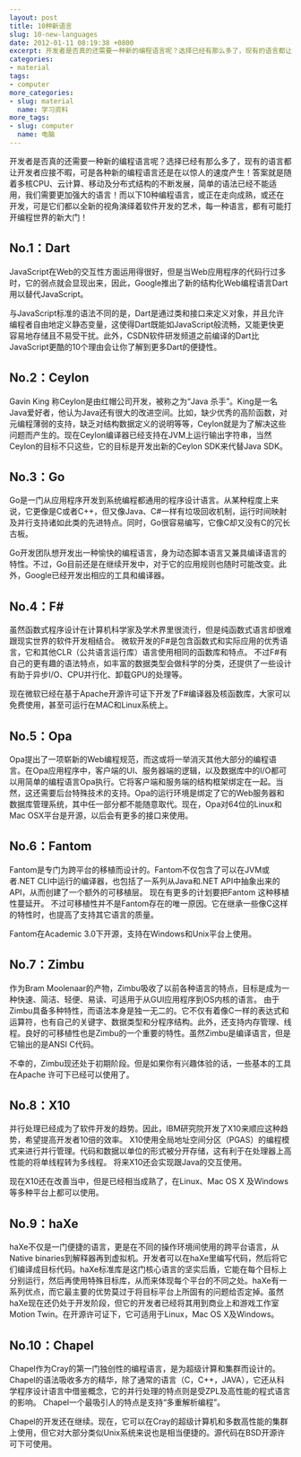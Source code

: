 ```yaml
---
layout: post
title: 10种新语言
slug: 10-new-languages
date: 2012-01-11 08:19:38 +0800
excerpt: 开发者是否真的还需要一种新的编程语言呢？选择已经有那么多了，现有的语言都让开发者应接不暇，可是各种新的编程语言还是在以惊人的速度产生！答案就是随着多核CPU、云计算、移动及分布式结构的不断发展，简单的语法已经不能适用，我们需要更加强大的语言！而以下10种编程语言，或正在走向成熟，或还在开发，可是它们都以全新的视角演绎着软件开发的艺术，每一种语言，都有可能打开编程世界的新大门！
categories:
- material
tags:
- computer
more_categories:
- slug: material
  name: 学习资料
more_tags:
- slug: computer
  name: 电脑
---
```


开发者是否真的还需要一种新的编程语言呢？选择已经有那么多了，现有的语言都让开发者应接不暇，可是各种新的编程语言还是在以惊人的速度产生！答案就是随着多核CPU、云计算、移动及分布式结构的不断发展，简单的语法已经不能适用，我们需要更加强大的语言！而以下10种编程语言，或正在走向成熟，或还在开发，可是它们都以全新的视角演绎着软件开发的艺术，每一种语言，都有可能打开编程世界的新大门！

## No.1：Dart

JavaScript在Web的交互性方面运用得很好，但是当Web应用程序的代码行过多时，它的弱点就会显现出来，因此，Google推出了新的结构化Web编程语言Dart用以替代JavaScript。

与JavaScript标准的语法不同的是，Dart是通过类和接口来定义对象，并且允许编程者自由地定义静态变量，这使得Dart既能如JavaScript般流畅，又能更快更容易地存储且不易受干扰。此外，CSDN软件研发频道之前编译的Dart比JavaScript更酷的10个理由会让你了解到更多Dart的便捷性。


## No.2：Ceylon

Gavin King 称Ceylon是由红帽公司开发，被称之为“Java 杀手”。King是一名Java爱好者，他认为Java还有很大的改进空间。比如，缺少优秀的高阶函数，对元编程薄弱的支持，缺乏对结构数据定义的说明等等，Ceylon就是为了解决这些问题而产生的。现在Ceylon编译器已经支持在JVM上运行输出字符串，当然Ceylon的目标不只这些，它的目标是开发出新的Ceylon SDK来代替Java SDK。

## No.3：Go

Go是一门从应用程序开发到系统编程都通用的程序设计语言。从某种程度上来说，它更像是C或者C++，但又像Java、C#一样有垃圾回收机制，运行时间映射及并行支持诸如此类的先进特点。同时，Go很容易编写，它像C却又没有C的冗长古板。

Go开发团队想开发出一种愉快的编程语言，身为动态脚本语言又兼具编译语言的特性。不过，Go目前还是在继续开发中，对于它的应用规则也随时可能改变。此外，Google已经开发出相应的工具和编译器。

## No.4：F#

虽然函数式程序设计在计算机科学家及学术界里很流行，但是纯函数式语言却很难跟现实世界的软件开发相结合。 微软开发的F#是包含函数式和实际应用的优秀语言，它和其他CLR（公共语言运行库）语言使用相同的函数库和特点。 不过F#有自己的更有趣的语法特点，如丰富的数据类型会做科学的分类，还提供了一些设计有助于异步I/O、CPU并行化、卸载GPU的处理等。

现在微软已经在基于Apache开源许可证下开发了F#编译器及核函数库，大家可以免费使用，甚至可运行在MAC和Linux系统上。

## No.5：Opa

Opa提出了一项崭新的Web编程规范，而这或将一举消灭其他大部分的编程语言。在Opa应用程序中，客户端的UI、服务器端的逻辑，以及数据库中的I/O都可以用简单的编程语言Opa执行。它将客户端和服务端的结构框架绑定在一起。当然，这还需要后台特殊技术的支持。Opa的运行环境是绑定了它的Web服务器和数据库管理系统，其中任一部分都不能随意取代。现在，Opa对64位的Linux和Mac OSX平台是开源，以后会有更多的接口来使用。

## No.6：Fantom 

Fantom是专门为跨平台的移植而设计的。Fantom不仅包含了可以在JVM或者.NET CLI中运行的编译器，也包括了一系列从Java和.NET API中抽象出来的API，从而创建了一个额外的可移植层。 现在有更多的计划要把Fantom 这种移植性蔓延开。 不过可移植性并不是Fantom存在的唯一原因。它在继承一些像C这样的特性时，也提高了支持其它语言的质量。

Fantom在Academic 3.0下开源，支持在Windows和Unix平台上使用。

## No.7：Zimbu

作为Bram Moolenaar的产物，Zimbu吸收了以前各种语言的特点，目标是成为一种快速、简洁、轻便、易读、可适用于从GUI应用程序到OS内核的语言。 由于Zimbu具备多种特性，而语法本身是独一无二的。它不仅有着像C一样的表达式和运算符，也有自己的关键字、数据类型和分程序结构。此外，还支持内存管理、线程。良好的可移植性也是Zimbu的一个重要的特性。虽然Zimbu是编译语言，但是它输出的是ANSI C代码。

不幸的，Zimbu现还处于初期阶段。但是如果你有兴趣体验的话，一些基本的工具在Apache 许可下已经可以使用了。

## No.8：X10

并行处理已经成为了软件开发的趋势。因此，IBM研究院开发了X10来顺应这种趋势，希望提高开发者10倍的效率。 X10使用全局地址空间分区（PGAS）的编程模式来进行并行管理。代码和数据以单位的形式被分开存储，这有利于在处理器上高性能的将单线程转为多线程。 将来X10还会实现跟Java的交互使用。

现在X10还在改善当中，但是已经相当成熟了，在Linux、Mac OS X 及Windows等多种平台上都可以使用。

## No.9：haXe

haXe不仅是一门便捷的语言，更是在不同的操作环境间使用的跨平台语言，从Native binaries到解释器再到虚拟机。开发者可以在haXe里编写代码，然后将它们编译成目标代码。haXe标准库是这门核心语言的坚实后盾，它能在每个目标上分别运行，然后再使用特殊目标库，从而来体现每个平台的不同之处。haXe有一系列优点，而它最主要的优势莫过于将目标平台上所固有的问题给否定掉。虽然haXe现在还仍处于开发阶段，但它的开发者已经将其用到商业上和游戏工作室Motion Twin。在开源许可证下，它可适用于Linux，Mac OS X及Windows。

## No.10：Chapel

Chapel作为Cray的第一门独创性的编程语言，是为超级计算和集群而设计的。 Chapel的语法吸收多方的精华，除了通常的语言（C，C++，JAVA），它还从科学程序设计语言中借鉴概念，它的并行处理的特点则是受ZPL及高性能的程式语言的影响。 Chapel一个最吸引人的特点是支持“多重解析编程”。

Chapel的开发还在继续。现在，它可以在Cray的超级计算机和多数高性能的集群上使用，但它对大部分类似Unix系统来说也是相当便捷的。源代码在BSD开源许可下可使用。
